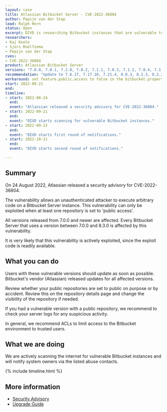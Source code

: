 ```yaml
---
layout: case
title: Atlassian Bitbucket Server - CVE-2022-36804
author: Pepijn van der Stap
lead: Ralph Horn
status: Open
excerpt: DIVD is researching Bitbucket instances that are vulnerable to CVE-2022-36804.
researchers:
- Kaj Koole
- Sjors Roelfzema
- Pepijn van der Stap
cves: 
- CVE-2022-36804
product: Atlassian Bitbucket Server
versions: "7.0.0, 7.0.1, 7.2.0, 7.0.2, 7.1.1, 7.0.3, 7.1.2, 7.0.4, 7.1.3, 7.2.1, 7.3.0, 7.0.5, 7.1.4, 7.2.2, 7.2.3, 7.2.4, 7.4.0, 7.3.1, 7.2.5, 7.3.2, 7.4.1, 7.5.0, 7.4.2, 7.5.1, 7.6.0, 7.2.6, 7.5.2, 7.6.1, 7.7.0, 7.8.0, 7.7.1, 7.6.2, 7.9.0, 7.8.1, 7.9.1, 7.10.0, 7.6.3, 7.6.4, 7.10.1, 7.12.0, 7.11.1, 7.6.5, 7.11.2, 7.6.6, 7.13.0, 7.12.1, 7.6.7, 7.14.0, 7.13.1, 7.15.0, 7.14.1, 7.6.8, 7.14.2, 7.6.9, 7.15.1, 7.16.0, 7.15.2, 7.17.0, 7.18.0, 7.16.1, 7.6.10, 7.17.1, 7.17.2, 7.18.1, 7.6.11, 7.16.2, 7.17.3, 7.18.2, 7.20.0, 7.18.3, 7.17.4, 7.15.3, 7.16.3, 7.6.12, 7.6.13, 7.19.2, 7.18.4, 7.17.5, 7.19.3, 7.6.14, 8.0.0, 7.21.0, 7.17.6, 7.19.4, 7.20.1, 7.21.1, 7.6.15, 7.17.7, 7.19.5, 7.20.2, 7.17.8, 8.1.0, 8.2.0, 8.0.1, 8.1.1, 7.6.16, 7.21.2, 7.17.9, 7.20.3, 7.21.3, 8.0.2, 8.1.2, 8.2.1, 8.3.0" 
recommendation: "Update to 7.6.17, 7.17.10, 7.21.4, 8.0.3, 8.1.3, 8.2.2, 8.3.1 or higher."
workaround: set feature.public.access to false in the bitbucket.properties configuration file.
start: 2022-09-21
end:
timeline:
- start: 2022-08-24
  end:
  event: "Atlassian released a security advisory for CVE-2022-36804."
- start: 2022-09-21
  end:
  event: "DIVD starts scanning for vulnerable Bitbucket instances."
- start: 2022-09-22
  end:
  event: "DIVD starts first round of notifications."
- start: 2022-10-11
  end:
  event: "DIVD starts second round of notifications."

---
```


## Summary

On 24 August 2022, Atlassian released a security advisory for CVE-2022-36804.

The vulnerability allows an unauthenticated attacker to execute arbitrary code on a Bitbucket Server instance. This vulnerability can only be exploited when at least one repository is set to 'public access'.

All versions released from 7.0.0 and newer are affected. Every Bitbucket Server that uses a version between 7.0.0 and 8.3.0 is affected by this vulnerability.

It is very likely that this vulnerability is actively exploited, since the exploit code is readily available.

## What you can do

Users with these vulnerable versions should update as soon as possible. Bitbucket's vendor (Atlassian) released updates for all affected versions.

Review whether your public repositories are set to public on purpose or by accident. Review this on the repository details page and change the visibility of the repository if needed.

If you had a vulnerable version with a public repository, we recommend to check your server logs for any suspicious activity.

In general, we recommend ACLs to limit access to the Bitbucket environment to trusted users. 

## What we are doing

We are actively scanning the internet for vulnerable Bitbucket instances and will notify system owners via the listed abuse contacts.

{% include timeline.html %}

## More information

* [Security Advisory](https://confluence.atlassian.com/bitbucketserver/bitbucket-server-and-data-center-advisory-2022-08-24-1155489835.html)
* [Upgrade Guide](https://confluence.atlassian.com/bitbucketserver/bitbucket-server-upgrade-guide-776640551.html)

